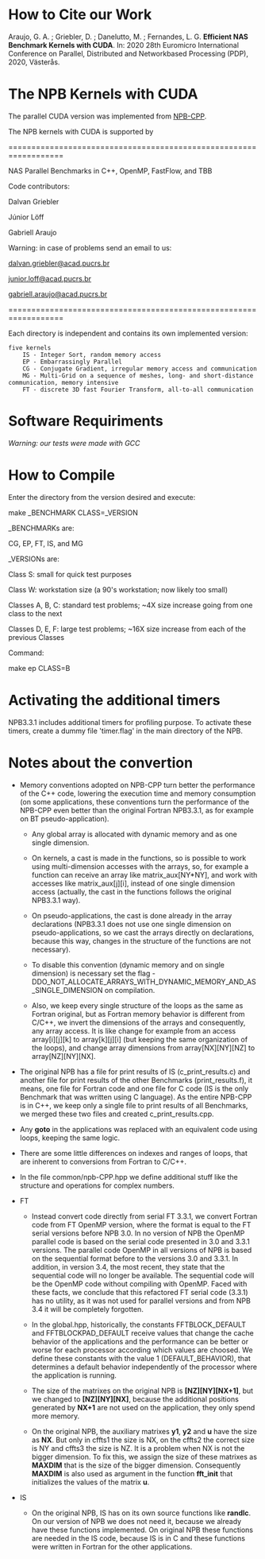 # How to Cite our Work

Araujo, G. A. ; Griebler, D. ; Danelutto, M. ; Fernandes, L. G. **Efficient NAS Benchmark Kernels with CUDA**. In: 2020 28th Euromicro International Conference on Parallel, Distributed and Networkbased Processing (PDP), 2020, Västerås. 
  
# The NPB Kernels with CUDA

The parallel CUDA version was implemented from [NPB-CPP](https://github.com/dalvangriebler/NPB-CPP).

The NPB kernels with CUDA is supported by 

==================================================================

NAS Parallel Benchmarks in C++, OpenMP, FastFlow, and TBB

Code contributors:

Dalvan Griebler

Júnior Löff

Gabriell Araujo

Warning: in case of problems send an email to us:

dalvan.griebler@acad.pucrs.br

junior.loff@acad.pucrs.br

gabriell.araujo@acad.pucrs.br

==================================================================


Each directory is independent and contains its own implemented version:

    five kernels
        IS - Integer Sort, random memory access
        EP - Embarrassingly Parallel
        CG - Conjugate Gradient, irregular memory access and communication
        MG - Multi-Grid on a sequence of meshes, long- and short-distance communication, memory intensive
        FT - discrete 3D fast Fourier Transform, all-to-all communication


  

# Software Requiriments

  

*Warning: our tests were made with GCC*

  

# How to Compile

  

Enter the directory from the version desired and execute:

  

make _BENCHMARK CLASS=_VERSION

  
  

_BENCHMARKs are:

CG, EP, FT, IS, and MG 

_VERSIONs are:

Class S: small for quick test purposes

Class W: workstation size (a 90's workstation; now likely too small)

Classes A, B, C: standard test problems; ~4X size increase going from one class to the next

Classes D, E, F: large test problems; ~16X size increase from each of the previous Classes

  
  

Command:

  

make ep CLASS=B

  

# Activating the additional timers

NPB3.3.1 includes additional timers for profiling purpose. To activate these timers, create a dummy file 'timer.flag' in the main directory of the NPB.

  

# Notes about the convertion

- Memory conventions adopted on NPB-CPP turn better the performance of the C++ code, lowering the execution time and memory consumption (on some applications, these conventions turn the performance of the NPB-CPP even better than the original Fortran NPB3.3.1, as for example on BT pseudo-application).  

     - Any global array is allocated with dynamic memory and as one single dimension.

     - On kernels, a cast is made in the functions, so is possible to work using multi-dimension accesses with the arrays, so, for example a function can receive an array like matrix_aux[NY*NY], and work with accesses like matrix_aux[j][i], instead of one single dimension access (actually, the cast in the functions follows the original NPB3.3.1 way).

     - On pseudo-applications, the cast is done already in the array declarations (NPB3.3.1 does not use one single dimension on pseudo-applications, so we cast the arrays directly on declarations, because this way, changes in the structure of the functions are not necessary).

     - To disable this convention (dynamic memory and on single dimension) is necessary set the flag -DDO_NOT_ALLOCATE_ARRAYS_WITH_DYNAMIC_MEMORY_AND_AS_SINGLE_DIMENSION on compilation.

   - Also, we keep every single structure of the loops as the same as Fortran original, but as Fortran memory behavior is different from C/C++, we invert the dimensions of the arrays and consequently, any array access. It is like change for example from an access array[i][j][k] to array[k][j][i] (but keeping the same organization of the loops), and change array dimensions from array[NX][NY][NZ] to array[NZ][NY][NX].   
 
- The original NPB has a file for print results of IS (c_print_results.c) and another file for print results of the other Benchmarks (print_results.f), it means, one file for Fortran code and one file for C code (IS is the only Benchmark that was written using C language). As the entire NPB-CPP is in C++, we keep only a single file to print results of all Benchmarks, we merged these two files and created c_print_results.cpp.

- Any **goto** in the applications was replaced with an equivalent code using loops, keeping the same logic.

- There are some little differences on indexes and ranges of loops, that are inherent to conversions from Fortran to C/C++.

- In the file common/npb-CPP.hpp we define additional stuff like the structure and operations for complex numbers.

- FT

	- Instead convert code directly from serial FT 3.3.1, we convert Fortran code from FT OpenMP version, where the format is equal to the FT serial versions before NPB 3.0.
	In no version of NPB the OpenMP parallel code is based on the serial code presented in 3.0 and 3.3.1 versions.
	The parallel code OpenMP in all versions of NPB is based on the sequential format before to the versions 3.0 and 3.3.1.
	In addition, in version 3.4, the most recent, they state that the sequential code will no longer be available. The sequential code will be the OpenMP code without compiling with OpenMP.
	Faced with these facts, we conclude that this refactored FT serial code (3.3.1) has no utility, as it was not used for parallel versions and from NPB 3.4 it will be completely forgotten.

 	- In the global.hpp, historically, the constants FFTBLOCK_DEFAULT and FFTBLOCKPAD_DEFAULT receive values that change the cache behavior of the applications and the performance can be better or worse for each processor according which values are choosed. We define these constants with the value 1 (DEFAULT_BEHAVIOR), that determines a default behavior independently of the processor where the application is running.

 	- The size of the matrixes on the original NPB is **[NZ][NY][NX+1]**, but we changed to **[NZ][NY][NX]**, because the additional positions generated by **NX+1** are not used on the application, they only spend more memory.

 	- On the original NPB, the auxiliary matrixes **y1**, **y2** and **u** have the size as **NX**. But only in cffts1 the size is NX, on the cffts2 the correct size is NY and cffts3 the size is NZ. It is a problem when NX is not the bigger dimension. To fix this, we assign the size of these matrixes as **MAXDIM** that is the size of the bigger dimension. Consequently **MAXDIM** is also used as argument in the function **fft_init** that initializes the values of the matrix **u**.

- IS

	- On the original NPB, IS has on its own source functions like **randlc**. On our version of NPB we does not need it, because we already have these functions implemented. On original NPB these functions are needed in the IS code, because IS is in C and these functions were written in Fortran for the other applications.
